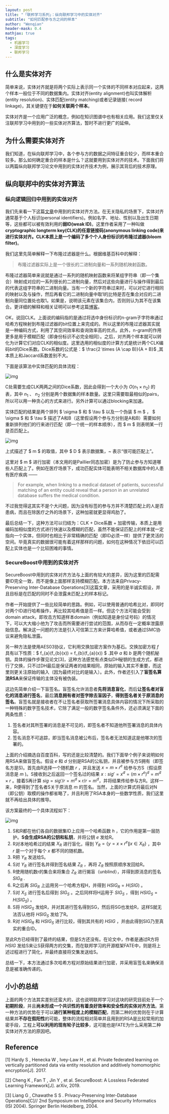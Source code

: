 ```yaml
---
layout: post
title: "「联邦学习系列」：纵向联邦学习中的实体对齐"
subtitle: "如何匹配参与方之间的样本"
author: "Wenqian"
header-mask: 0.4
mathjax: true
tags:
  - 机器学习
  - 深度学习
  - 联邦学习
---
```


## 什么是实体对齐
简单来说，实体对齐就是将两个实际上表示同一个实体的不同样本对应起来，这两个样本一般位于不同的数据集内。实体对齐(entity alignment)也叫实体解析(entity resolution)、实体匹配(entity matching)或者记录链接(
record linkage)，其关键便在于**如何关联两个样本**。

实体对齐是一个应用广泛的概念，例如在知识图谱中也有相关应用。我们这里仅关注联邦学习中用到的一些实体对齐算法，暂时不进行更广的延伸。

## 为什么需要实体对齐
我们知道，在纵向联邦学习中，各个参与方的数据之间特征重合较少，而样本重合较多。那么如何确定重合的样本是什么？这就要用到实体对齐的技术。下面我们将以两篇纵向联邦学习论文中用到的实体对齐技术为例，展示其背后的技术原理。

## 纵向联邦中的实体对齐算法
### 纵向逻辑回归中用到的实体对齐
我们先来看一下这篇[文章](https://www.researchgate.net/publication/321374782_Private_federated_learning_on_vertically_partitioned_data_via_entity_resolution_and_additively_homomorphic_encryption)中用到的实体对齐方法。在无关隐私的场景下，实体对齐通常基于个人标识(personal identifiers)。例如名字、地址、性别以及出生日期等，这些都可以被有效利用的**弱ID(weak ID)**。这里作者采用了一种叫做**cryptographic longterm key(CLK)**的任意链接码(anonymous linking code)来进行实体对齐。CLK本质上是一个**编码了多个个人身份标识的布隆过滤器(bloom filter)**。

我们这里先简单解释一下布隆过滤器是什么。根据维基百科中的解释：
> 布隆过滤器实际上是一个很长的二进制向量和一系列随机映射函数。

布隆过滤器简单来说就是通过一系列的随机映射函数来将某组字符串（即一个集合）映射成对应的一系列很长的二进制向量，然后对这些向量进行与操作得到最后的代表这组字符串的二进制向量。当有一个新的字符串过来时，可以对它进行相同的映射以及与操作，然后再看它的二进制向量中取1的比特是否在集合对应的二进制向量同位置处也取1。如果是，说明该元素在该集合内，否则则认为其不在该集合。更详细的解释和相关证明可以参考这篇[博客](https://blog.csdn.net/jiaomeng/article/details/1495500)。

OK，说回CLK。上面说的编码指的是通过将选中身份标识的n-gram子字符串通过哈希方程映射到布隆过滤器的bit位置上来完成的。所以这里的布隆过滤器其实就是一种编码方式，利用了其空间效率和查询效率高的优点。此外，n-gram的作用更多是用于模糊匹配（即身份标识不必完全相同）。之后，对齐两个样本就可以转化为计算它们对应CLK的相似度。这里选用的相似度的计算方式是统计两个CLK编码bit的Dice系数。Dice系数的公式是：$ \frac{2 \times (A \cap B)}{A + B}$ ,其本质上和Jaccard系数差别不大。

下面是该算法中实体匹配的具体流程：

![img](/img/in-post/fl/entity-resolution/alg1.png)

C处需要生成CLK两两之间的Dice系数，因此会得到一个大小为 $O(n_{1} \times n_{2})$ 的表，其中 $n_{1}$ 、 $n_{2}$ 分别是两个数据集的样本数量。这里只需要取最相似的pairs，所以可以用一种贪心的方式来进行。另外计算可以通过blocking来加速。

实体匹配的结果是两个排列 $ \sigma $ 和 $ \tau $ 以及一个伪装 $ m $ ， $ \sigma $ 和 $ \tau $ 描述了A和B（这里假设两个参与方分别是A和B）需要如何重新排列他们的行来进行匹配（即一个统一的样本顺序），而 $ m $ 则表明某一行是否匹配上。

![img](/img/in-post/fl/entity-resolution/formula1.png)

上式描述了 $ m $ 的取值，其中 $ D $ 表示数据集，~ 表示“很可能匹配上”。

这里对 $ m $ 进行加密（本文用的是Paillier同态加密）是为了防止参与方知道哪些人匹配上了。例如在医疗场景下，成功匹配实体可能表明不相关数据库中的人患有医疗疾病 ——
> For example, when linking to a medical dataset of patients, successful matching of an entity could reveal that a person in an unrelated database suffers the medical condition.

不过我觉得这其实不是个大问题，因为没有标签的参与方并不清楚匹配上的人是否患病，而且在除医疗之外的场景下，这种加密就更显得鸡肋了。

最后总结一下，这种方法可以归结为：CLK + Dice系数 + 加密传输，本质上是用编码加相似度的方式进行快速以及模糊的匹配，虽然不能保证匹配上的样本就一定指向一个实体，但同时也相比于非常精确的匹配（即ID必须一样）提供了更灵活的空间。毕竟真实的数据很可能有着这样那样的问题，如何在这种情况下依旧可以匹配上实体也是一个比较困难的事情。

### SecureBoost中用到的实体对齐
SecureBoost中用到的实体对齐方法与上面的有较大的差异，因为这里的匹配需要ID完全一致，而不是像上面那样支持模糊匹配。本方法来自Privacy-Preserving Inter-Database Operations[3]这篇文章，采用的是半诚实假设，并且目标是在匹配的同时不会泄露未匹配上的样本标记。

作者一开始提供了一些比较简单的思路。例如，可以使用普通的哈希比对，即同时对两个ID进行哈希操作，再比较其哈希值是否一样。但这个方法可能会受到domain attack，即攻击方知道样本domain（例如知道是身份证号码）的情况下，可以大大缩小他为了攻击而所需要进行尝试的范围，从而存在一定概率泄露原始信息。解决这一问题的方法是引入可信第三方来计算哈希值，或者通过SMC协议来避免隐私泄露。

另一种方法是使用AES03协议，它利用交换加密方案作为基石。交换加密方程 $f$ 具有以下性质：$ f_{a}\(f_{b}\(x\)\) = f_{b}\(f_{a}\(x\)\) $ .其中 $a$ 和 $b$ 是两个随机秘钥。具体的操作步骤见论文[3]，这种方法感觉有点类似DH秘钥的生成方式，都进行了交换，只不过DH最后是保证两者的结果相同，原始的输入其实不重要，而这里则更关注原始的输入（因为最终对比的是输入）。此外，作者还引入了**盲签名算法RSA**来保证传输的主体没有被伪装。

这边先简单介绍一下盲签名。盲签名允许消息者**先将消息盲化**，而后**让签名者对盲化的消息进行签名**，最后**消息拥有者对签字除去盲因子**，**得到签名者关于原消息的签名**。盲签名就是接收者在不让签名者获取所签署消息具体内容的情况下所采取的一种特殊的数字签名技术，它除了满足一般的数字签名条件外，还必须满足下面的两条性质：
1. 签名者对其所签署的消息是不可见的，即签名者不知道他所签署消息的具体内容。
2. 签名消息不可追踪，即当签名消息被公布后，签名者无法知道这是他哪次的签署的。

上面的介绍摘选自百度百科，写的还是比较清楚的。我们下面举个例子来说明如何用RSA来做盲签名。假设 $e$ 和 $d$ 分别是RSA的公私钥，并且被参与方S拥有（即签名方是S)。首先由R选择一个随机数 $r$ ，并且发送 $x = m \times r^{e}$ 给参与方S（假设原消息是 $m$ )。S接收到之后返回一个签名过的结果 $x: sig' = x^{d} = (m \times r^{e})^{d} = m^{d} \times r$ 。接着S再计算 $sig = sig' / r = m^{d} \times r / r = m^{d}$，并将结果传给参与方R。这样一来，R便得到了签名者S关于原消息 $m$ 的签名。当然，上面的计算式将最后对N（即公钥）取模的操作都省略了，并且利用了RSA本身的一些数学性质，我们这里就不再给出具体的推导。

该方案最终的一个具体流程如下：

![img](/img/in-post/fl/entity-resolution/alg2.png)

1. S和R都在他们各自的数据集ID上应用一个哈希函数 $h$ ，它的作用是第一层防护。**S会生成RSA的公钥和私钥**，并将公钥 $e$ 发给R。
2. R对本地哈希过的结果 $X_{R}$ 进行盲化，得到 $Y_{R} = \{y = x \times r^{e} \| x \in X_{R}\}$ ，其中 $r$ 是一个对于每个 $x$ 都不同的随机数。
3. R把 $Y_R$ 发送给S。
4. S对 $Y_R$ 进行签名并得到签名结果 $Z_R$ ，再将 $Z_R$ 按照原顺序发回给R。
5. R使用随机数r的集合来将集合 $Z_R$ 进行揭盲（unblind），并得到原消息的签名 $SIG_{R}$ .
6. R之后再 $SIG_{R}$ 上运用另一个哈希方程H，并得到 $HSIG_{R} = H(SIG)$ 。
7. S对 $X_{S}$ 进行签名后得到 $SIG_{S}$ 。之后同样将H运用于 $SIG_{S}$ ，得到 $HSIG_{S} = H(SIG_{S})$ 。
8. S将 $HSIG_{S}$ 发给R，并对其进行签名得到SG，然后将SG也发给R，这样S就无法否认他将 $HSIG_{S}$ 发给了R。
9. R对 $HSIG_{R}$ 和 $HSIG_{S}$ 进行比较，得到其共有的 $HSIG$ ，并由此得到SIG乃至真实的重合ID。

至此R方已经得到了最终的结果，但是S方还没有。在论文中，作者是通过R方将 $HSIG$ 发给S来让S获得两方的交集，而在联邦学习的开源框架FATE中，则是将上述过程进行了简化，并最终直接将交集发送给S。

总结一下，本方法通过多次哈希方程对原始结果进行加密，并采用盲签名来确保消息是被准确传递的。

## 小小的总结
上面的两个方法其实差别还蛮大的，这也说明联邦学习对这块的研究目前处于一个**初期阶段**，并且**尚未形成一个共识性的有着良好效率和安全性的实体对齐方法**。第一种方法的优势在于可以**进行某种程度上的模糊匹配**，而第二种的优势则在于计算结果并**不存在假阳性**的可能，整体的流程相对简单并且用到的RSA是比较常用的加密手段，工程上**可以利用的现有轮子比较多**，这可能也是FATE为什么采用第二种实体对齐方法的原因吧。

## Reference
[1] Hardy S , Henecka W , Ivey-Law H , et al. Private federated learning on vertically partitioned data via entity resolution and additively homomorphic encryption[J]. 2017.

[2] Cheng K , Fan T , Jin Y , et al. SecureBoost: A Lossless Federated Learning Framework[J]. arXiv, 2019.

[3] Liang G , Chawathe S S . Privacy-Preserving Inter-Database Operations[C]// 2nd Symposium on Intelligence and Security Informatics (ISI 2004). Springer Berlin Heidelberg, 2004.
